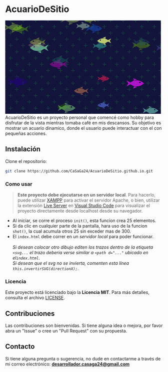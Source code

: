 # AcuarioDeSitio
![AcuarioDeSitio.gif](./assets/AcuarioDeSitio.gif)\
AcuarioDeSitio es un proyecto personal que comencé como hobby para disfrutar de la vista mientras tomaba café en mis descansos. Su objetivo es mostrar un acuario dinamico, donde el usuario puede interactuar con el con pequeñas acciones.

## Instalación 
Clone el repositorio:
```bash
git clone https://github.com/CaSaGa24/AcuarioDeSitio.github.io.git
```
### Como usar
> **Este proyecto debe ejecutarse en un servidor local**. Para hacerlo, puede utilizar [XAMPP](https://www.apachefriends.org/) para activar el servidor Apache, o bien, utilizar la extensión [Live Server](https://marketplace.visualstudio.com/items?itemName=ritwickdey.LiveServer) en [Visual Studio Code](https://code.visualstudio.com/) para visualizar el proyecto directamente desde localhost desde su navegador.
- Al iniciar, se corre el proceso `init()`, esta funcion crea 25 elementos.
- Si da clic en cualquier parte de la pantalla, hara uso de la funcion `shot()`, la cual acumula otros 25 sin exceder mas de 300.
- El `index.html` debe correr en un *servidor local* para poder funcionar.\
\
*Si desean colocar otro dibujo editen los trazos dentro de la etiqueta `<svg...` el trazo deberia verse similar a `<path d="..."` ubicado en el`index.html`*.\
*Si desean que el svg no se invierta, comenten esta línea `this.invertirSVG(directionX);`.*
### Licencia
Este proyecto está licenciado bajo la **Licencia MIT**. Para más detalles, consulta el archivo [LICENSE](LICENSE).
## Contribuciones
Las contribuciones son bienvenidas. Si tiene alguna idea o mejora, por favor abra un "Issue" o cree un "Pull Request" con su propuesta.
## Contacto
Si tiene alguna pregunta o sugerencia, no dude en contactarme a través de mi correo electrónico: **desarrollador.casaga24@gmail.com**
